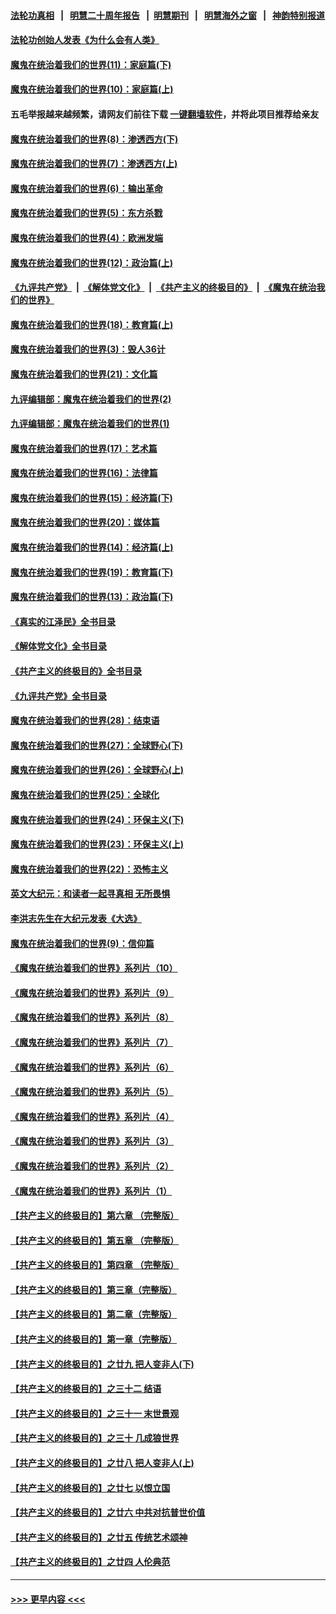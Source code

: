 #### [法轮功真相](https://github.com/gfw-breaker/truth/blob/master/README.md?t=0) &nbsp;&nbsp;|&nbsp;&nbsp; [明慧二十周年报告](https://github.com/gfw-breaker/mh-reports/blob/master/README.md?t=0) &nbsp;&nbsp;|&nbsp;&nbsp;[明慧期刊](https://github.com/gfw-breaker/mh-qikan) &nbsp;&nbsp;|&nbsp;&nbsp; [明慧海外之窗](https://github.com/gfw-breaker/mh-news/blob/master/README.md?t=0) &nbsp;&nbsp;|&nbsp;&nbsp; [神韵特别报道](https://github.com/gfw-breaker/mh-news/blob/master/shenyun.md?t=0)
#### [法轮功创始人发表《为什么会有人类》](../pages/nsc422/n13912117.md?t=03122143) 
#### [魔鬼在统治着我们的世界(11)：家庭篇(下)](../pages/nsc422/n10440961.md?t=03122143) 
#### [魔鬼在统治着我们的世界(10)：家庭篇(上)](../pages/nsc422/n10435448.md?t=03122143) 
#### 五毛举报越来越频繁，请网友们前往下载 [一键翻墙软件](https://github.com/gfw-breaker/ssr-accounts)，并将此项目推荐给亲友
#### [魔鬼在统治着我们的世界(8)：渗透西方(下)](../pages/nsc422/n10429603.md?t=03122143) 
#### [魔鬼在统治着我们的世界(7)：渗透西方(上)](../pages/nsc422/n10426013.md?t=03122143) 
#### [魔鬼在统治着我们的世界(6)：输出革命](../pages/nsc422/n10421536.md?t=03122143) 
#### [魔鬼在统治着我们的世界(5)：东方杀戮](../pages/nsc422/n10417707.md?t=03122143) 
#### [魔鬼在统治着我们的世界(4)：欧洲发端](../pages/nsc422/n10414890.md?t=03122143) 
#### [魔鬼在统治着我们的世界(12)：政治篇(上)](../pages/nsc422/n10444576.md?t=03122143) 
#### [《九评共产党》](https://github.com/begood0513/9ping.md/blob/master/README.md) &nbsp;|&nbsp; [《解体党文化》](../../../../jtdwh.md/blob/master/README.md)  &nbsp;|&nbsp; [《共产主义的终极目的》](../../../../gczydzjmd.md/blob/master/README.md) &nbsp;|&nbsp; [《魔鬼在统治我们的世界》](../../../../mgztzwmdsj.md/blob/master/README.md) 
#### [魔鬼在统治着我们的世界(18)：教育篇(上)](../pages/nsc422/n10526970.md?t=03122143) 
#### [魔鬼在统治着我们的世界(3)：毁人36计](../pages/nsc422/n10411583.md?t=03122143) 
#### [魔鬼在统治着我们的世界(21)：文化篇](../pages/nsc422/n10597706.md?t=03122143) 
#### [九评编辑部：魔鬼在统治着我们的世界(2)](../pages/nsc422/n10410036.md?t=03122143) 
#### [九评编辑部：魔鬼在统治着我们的世界(1)](../pages/nsc422/n10406825.md?t=03122143) 
#### [魔鬼在统治着我们的世界(17)：艺术篇](../pages/nsc422/n10499093.md?t=03122143) 
#### [魔鬼在统治着我们的世界(16)：法律篇](../pages/nsc422/n10485969.md?t=03122143) 
#### [魔鬼在统治着我们的世界(15)：经济篇(下)](../pages/nsc422/n10469975.md?t=03122143) 
#### [魔鬼在统治着我们的世界(20)：媒体篇](../pages/nsc422/n10586579.md?t=03122143) 
#### [魔鬼在统治着我们的世界(14)：经济篇(上)](../pages/nsc422/n10457370.md?t=03122143) 
#### [魔鬼在统治着我们的世界(19)：教育篇(下)](../pages/nsc422/n10564808.md?t=03122143) 
#### [魔鬼在统治着我们的世界(13)：政治篇(下)](../pages/nsc422/n10448270.md?t=03122143) 
#### [《真实的江泽民》全书目录](../pages/nsc422/n13721399.md?t=03122143) 
#### [《解体党文化》全书目录](../pages/nsc422/n13721157.md?t=03122143) 
#### [《共产主义的终极目的》全书目录](../pages/nsc422/n13721048.md?t=03122143) 
#### [《九评共产党》全书目录](../pages/nsc422/n13708085.md?t=03122143) 
#### [魔鬼在统治着我们的世界(28)：结束语](../pages/nsc422/n10936246.md?t=03122143) 
#### [魔鬼在统治着我们的世界(27)：全球野心(下)](../pages/nsc422/n10928319.md?t=03122143) 
#### [魔鬼在统治着我们的世界(26)：全球野心(上)](../pages/nsc422/n10900318.md?t=03122143) 
#### [魔鬼在统治着我们的世界(25)：全球化](../pages/nsc422/n10788205.md?t=03122143) 
#### [魔鬼在统治着我们的世界(24)：环保主义(下)](../pages/nsc422/n10695307.md?t=03122143) 
#### [魔鬼在统治着我们的世界(23)：环保主义(上)](../pages/nsc422/n10688613.md?t=03122143) 
#### [魔鬼在统治着我们的世界(22)：恐怖主义](../pages/nsc422/n10614727.md?t=03122143) 
#### [英文大纪元：和读者一起寻真相 无所畏惧](../pages/nsc422/n12542027.md?t=03122143) 
#### [李洪志先生在大纪元发表《大选》](../pages/nsc422/n12534746.md?t=03122143) 
#### [魔鬼在统治着我们的世界(9)：信仰篇](../pages/nsc422/n10432159.md?t=03122143) 
#### [《魔鬼在统治着我们的世界》系列片（10）](../pages/nsc422/n12292670.md?t=03122143) 
#### [《魔鬼在统治着我们的世界》系列片（9）](../pages/nsc422/n12290859.md?t=03122143) 
#### [《魔鬼在统治着我们的世界》系列片（8）](../pages/nsc422/n12287445.md?t=03122143) 
#### [《魔鬼在统治着我们的世界》系列片（7）](../pages/nsc422/n12283425.md?t=03122143) 
#### [《魔鬼在统治着我们的世界》系列片（6）](../pages/nsc422/n12282314.md?t=03122143) 
#### [《魔鬼在统治着我们的世界》系列片（5）](../pages/nsc422/n12281419.md?t=03122143) 
#### [《魔鬼在统治着我们的世界》系列片（4）](../pages/nsc422/n12274024.md?t=03122143) 
#### [《魔鬼在统治着我们的世界》系列片（3）](../pages/nsc422/n12271322.md?t=03122143) 
#### [《魔鬼在统治着我们的世界》系列片（2）](../pages/nsc422/n12269049.md?t=03122143) 
#### [《魔鬼在统治着我们的世界》系列片（1）](../pages/nsc422/n12267575.md?t=03122143) 
#### [【共产主义的终极目的】第六章 （完整版）](../pages/nsc422/n11428913.md?t=03122143) 
#### [【共产主义的终极目的】第五章 （完整版）](../pages/nsc422/n11428912.md?t=03122143) 
#### [【共产主义的终极目的】第四章 （完整版）](../pages/nsc422/n11428907.md?t=03122143) 
#### [【共产主义的终极目的】第三章（完整版）](../pages/nsc422/n11428848.md?t=03122143) 
#### [【共产主义的终极目的】第二章（完整版）](../pages/nsc422/n11428831.md?t=03122143) 
#### [【共产主义的终极目的】第一章（完整版）](../pages/nsc422/n11417651.md?t=03122143) 
#### [【共产主义的终极目的】之廿九 把人变非人(下)](../pages/nsc422/n11344140.md?t=03122143) 
#### [【共产主义的终极目的】之三十二 结语](../pages/nsc422/n11360535.md?t=03122143) 
#### [【共产主义的终极目的】之三十一 末世景观](../pages/nsc422/n11351129.md?t=03122143) 
#### [【共产主义的终极目的】之三十 几成狼世界](../pages/nsc422/n11348280.md?t=03122143) 
#### [【共产主义的终极目的】之廿八 把人变非人(上)](../pages/nsc422/n11340492.md?t=03122143) 
#### [【共产主义的终极目的】之廿七 以恨立国](../pages/nsc422/n11336944.md?t=03122143) 
#### [【共产主义的终极目的】之廿六 中共对抗普世价值](../pages/nsc422/n11324785.md?t=03122143) 
#### [【共产主义的终极目的】之廿五 传统艺术颂神](../pages/nsc422/n11296396.md?t=03122143) 
#### [【共产主义的终极目的】之廿四 人伦典范](../pages/nsc422/n11296397.md?t=03122143) 

----
#### [ >>> 更早内容 <<< ](../indexes/nsc422-earlier.md)

